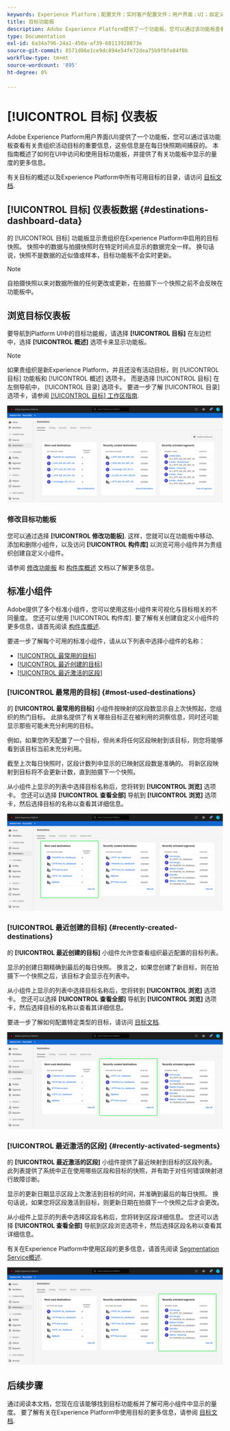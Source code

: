 ```yaml
---
keywords: Experience Platform；配置文件；实时客户配置文件；用户界面；UI；自定义；配置文件功能板；功能板
title: 目标功能板
description: Adobe Experience Platform提供了一个功能板，您可以通过该功能板查看有关贵组织活动目标的重要信息。
type: Documentation
exl-id: 6a34a796-24a1-450a-af39-60113928873e
source-git-commit: 8571d86e1ce9dc894e54fe72dea75b9f8fe84f0b
workflow-type: tm+mt
source-wordcount: '895'
ht-degree: 0%

---
```


# [!UICONTROL 目标] 仪表板

Adobe Experience Platform用户界面(UI)提供了一个功能板，您可以通过该功能板查看有关贵组织活动目标的重要信息，这些信息是在每日快照期间捕获的。 本指南概述了如何在UI中访问和使用目标功能板，并提供了有关功能板中显示的量度的更多信息。

有关目标的概述以及Experience Platform中所有可用目标的目录，请访问 [目标文档](../../destinations/home.md).

## [!UICONTROL 目标] 仪表板数据 {#destinations-dashboard-data}

的 [!UICONTROL 目标] 功能板显示贵组织在Experience Platform中启用的目标快照。 快照中的数据与拍摄快照时在特定时间点显示的数据完全一样。 换句话说，快照不是数据的近似值或样本，目标功能板不会实时更新。

>[!NOTE]
>
>自拍摄快照以来对数据所做的任何更改或更新，在拍摄下一个快照之前不会反映在功能板中。

## 浏览目标仪表板

要导航到Platform UI中的目标功能板，请选择 **[!UICONTROL 目标]** 在左边栏中，选择 **[!UICONTROL 概述]** 选项卡来显示功能板。

>[!NOTE]
>
>如果贵组织是新Experience Platform，并且还没有活动目标，则 [!UICONTROL 目标] 功能板和 [!UICONTROL 概述] 选项卡。 而是选择 [!UICONTROL 目标] 在左侧导航中， [!UICONTROL 目录] 选项卡。 要进一步了解 [!UICONTROL 目录] 选项卡，请参阅 [[!UICONTROL 目标] 工作区指南](../../destinations/ui/destinations-workspace.md).

![](../images/destinations/dashboard-overview.png)

### 修改目标功能板

您可以通过选择 **[!UICONTROL 修改功能板]**. 这样，您就可以在功能板中移动、添加和删除小组件，以及访问 **[!UICONTROL 构件库]** 以浏览可用小组件并为贵组织创建自定义小组件。

请参阅 [修改功能板](../customize/modify.md) 和 [构件库概述](../customize/widget-library.md) 文档以了解更多信息。

## 标准小组件

Adobe提供了多个标准小组件，您可以使用这些小组件来可视化与目标相关的不同量度。 您还可以使用 [!UICONTROL 构件库]. 要了解有关创建自定义小组件的更多信息，请首先阅读 [构件库概述](../customize/widget-library.md).

要进一步了解每个可用的标准小组件，请从以下列表中选择小组件的名称：

* [[!UICONTROL 最常用的目标]](#most-used-destinations)
* [[!UICONTROL 最近创建的目标]](#recently-created-destinations)
* [[!UICONTROL 最近激活的区段]](#recently-activated-segments)

### [!UICONTROL 最常用的目标] {#most-used-destinations}

的 **[!UICONTROL 最常用的目标]** 小组件按映射的区段数显示自上次快照起，您组织的热门目标。 此排名提供了有关哪些目标正在被利用的洞察信息，同时还可能显示那些可能未充分利用的目标。

例如，如果您昨天配置了一个目标，但尚未将任何区段映射到该目标，则您将能够看到该目标当前未充分利用。

截至上次每日快照时，区段计数列中显示的已映射区段数是准确的。 将新区段映射到目标将不会更新计数，直到拍摄下一个快照。

从小组件上显示的列表中选择目标名称后，您将转到 **[!UICONTROL 浏览]** 选项卡。 您还可以选择 **[!UICONTROL 查看全部]** 导航到 **[!UICONTROL 浏览]** 选项卡，然后选择目标的名称以查看其详细信息。

![](../images/destinations/most-used-destinations.png)

### [!UICONTROL 最近创建的目标] {#recently-created-destinations}

的 **[!UICONTROL 最近创建的目标]** 小组件允许您查看组织最近配置的目标列表。

显示的创建日期精确到最后的每日快照。 换言之，如果您创建了新目标，则在拍摄下一个快照之后，该目标才会显示在列表中。

从小组件上显示的列表中选择目标名称后，您将转到 **[!UICONTROL 浏览]** 选项卡。 您还可以选择 **[!UICONTROL 查看全部]** 导航到 **[!UICONTROL 浏览]** 选项卡，然后选择目标的名称以查看其详细信息。

要进一步了解如何配置特定类型的目标，请访问 [目标文档](../../destinations/home.md).

![](../images/destinations/recently-created-destinations.png)

### [!UICONTROL 最近激活的区段] {#recently-activated-segments}

的 **[!UICONTROL 最近激活的区段]** 小组件提供了最近映射到目标的区段列表。 此列表提供了系统中正在使用哪些区段和目标的快照，并有助于对任何错误映射进行故障诊断。

显示的更新日期显示区段上次激活到目标的时间，并准确到最后的每日快照。 换句话说，如果您将区段激活到目标，则更新日期在拍摄下一个快照之后才会更改。

从小组件上显示的列表中选择区段名称后，您将转到区段详细信息。 您还可以选择 **[!UICONTROL 查看全部]** 导航到区段浏览选项卡，然后选择区段名称以查看其详细信息。

有关在Experience Platform中使用区段的更多信息，请首先阅读 [Segmentation Service概述](../../segmentation/home.md).

![](../images/destinations/recently-activated-segments.png)

## 后续步骤

通过阅读本文档，您现在应该能够找到目标功能板并了解可用小组件中显示的量度。 要了解有关在Experience Platform中使用目标的更多信息，请参阅 [目标文档](../../destinations/home.md).
